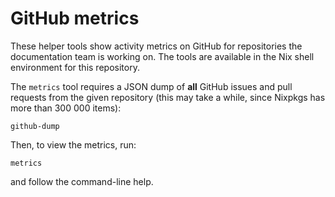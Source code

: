 # GitHub metrics

These helper tools show activity metrics on GitHub for repositories the documentation team is working on.
The tools are available in the Nix shell environment for this repository.

The `metrics` tool requires a JSON dump of **all** GitHub issues and pull requests from the given repository (this may take a while, since Nixpkgs has more than 300 000 items):

```shell-session
github-dump
```

Then, to view the metrics, run:

```shell-session
metrics
```

and follow the command-line help.
